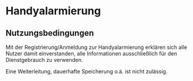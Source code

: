 # Handyalarmierung

## Nutzungsbedingungen

Mit der Registrierung/Anmeldung zur Handyalarmierung erklären sich alle Nutzer damit einverstanden, alle Informationen ausschließlich für den Dienstgebrauch zu verwenden.

Eine Weiterleitung, dauerhafte Speicherung o.ä. ist nicht zulässig.
